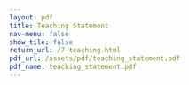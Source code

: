 ```yaml
---
layout: pdf
title: Teaching Statement
nav-menu: false
show_tile: false
return_url: /7-teaching.html
pdf_url: /assets/pdf/teaching_statement.pdf
pdf_name: teaching_statement.pdf
---
```


